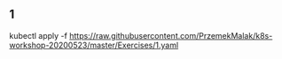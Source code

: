 ## 1
kubectl apply -f https://raw.githubusercontent.com/PrzemekMalak/k8s-workshop-20200523/master/Exercises/1.yaml